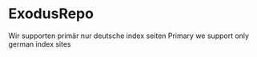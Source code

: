 # ExodusRepo
Wir supporten primär nur deutsche index seiten
Primary we support only german index sites
